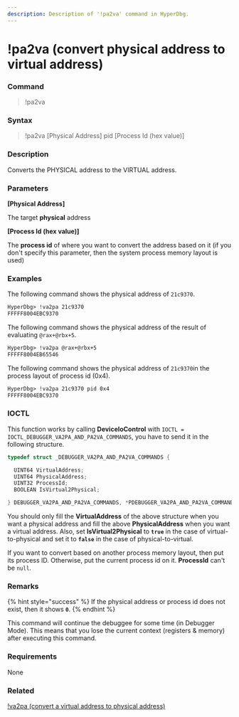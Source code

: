 ```yaml
---
description: Description of '!pa2va' command in HyperDbg.
---
```


# !pa2va (convert physical address to virtual address)

### Command

> !pa2va

### Syntax

> !pa2va \[Physical Address] pid \[Process Id (hex value)]

### Description

Converts the PHYSICAL address to the VIRTUAL address.

### Parameters

**\[Physical Address]**

The target **physical** address

**\[Process Id (hex value)]**

The **process id** of where you want to convert the address based on it (if you don't specify this parameter, then the system process memory layout is used)

### Examples

The following command shows the physical address of `21c9370`.

```diff
HyperDbg> !va2pa 21c9370
FFFFF8004EBC9370
```

The following command shows the physical address of the result of evaluating `@rax+@rbx+5`.

```diff
HyperDbg> !va2pa @rax+@rbx+5
FFFFF8004EB65546
```

The following command shows the physical address of `21c9370`in the process layout of process id (0x4).

```diff
HyperDbg> !va2pa 21c9370 pid 0x4
FFFFF8004EBC9370
```

### IOCTL

This function works by calling **DeviceIoControl** with `IOCTL = IOCTL_DEBUGGER_VA2PA_AND_PA2VA_COMMANDS`, you have to send it in the following structure.

```c
typedef struct _DEBUGGER_VA2PA_AND_PA2VA_COMMANDS {

  UINT64 VirtualAddress;
  UINT64 PhysicalAddress;
  UINT32 ProcessId;
  BOOLEAN IsVirtual2Physical;

} DEBUGGER_VA2PA_AND_PA2VA_COMMANDS, *PDEBUGGER_VA2PA_AND_PA2VA_COMMANDS;
```

You should only fill the **VirtualAddress** of the above structure when you want a physical address and fill the above **PhysicalAddress** when you want a virtual address. Also, set **IsVirtual2Physical** to **`true`** in the case of virtual-to-physical and set it to **`false`** in the case of physical-to-virtual.

If you want to convert based on another process memory layout, then put its process ID. Otherwise, put the current process id on it. **ProcessId** can't be `null`.

### Remarks

{% hint style="success" %}
If the physical address or process id does not exist, then it shows **`0`**.
{% endhint %}

This command will continue the debuggee for some time (in Debugger Mode). This means that you lose the current context (registers & memory) after executing this command.

### Requirements

None

### Related

[!va2pa (convert a virtual address to physical address)](https://docs.hyperdbg.org/commands/extension-commands/va2pa)
